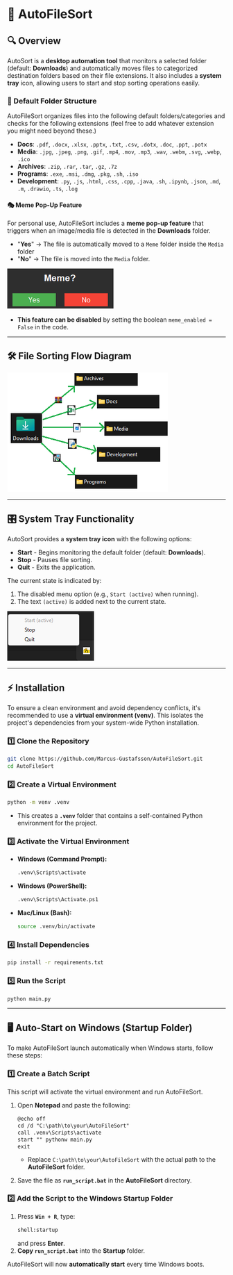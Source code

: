 # 📂 AutoFileSort

## 🔍 Overview
AutoSort is a **desktop automation tool** that monitors a selected folder (default: **Downloads**) and automatically moves files to categorized destination folders based on their file extensions. 
It also includes a **system tray** icon, allowing users to start and stop sorting operations easily.

### 📁 Default Folder Structure
AutoFileSort organizes files into the following default folders/categories and checks for the following extensions (feel free to add whatever extension you might need beyond these.)

- **Docs**: `.pdf`, `.docx`, `.xlsx`, `.pptx`, `.txt`, `.csv`, `.dotx`, `.doc`, `.ppt`, `.potx`
- **Media**: `.jpg`, `.jpeg`, `.png`, `.gif`, `.mp4`, `.mov`, `.mp3`, `.wav`, `.webm`, `.svg`, `.webp`, `.ico`
- **Archives**: `.zip`, `.rar`, `.tar`, `.gz`, `.7z`
- **Programs**: `.exe`, `.msi`, `.dmg`, `.pkg`, `.sh`, `.iso`
- **Development**: `.py`, `.js`, `.html`, `.css`, `.cpp`, `.java`, `.sh`, `.ipynb`, `.json`, `.md`, `.m`, `.drawio`, `.ts`, `.log`

#### 🎭 Meme Pop-Up Feature
For personal use, AutoFileSort includes a **meme pop-up feature** that triggers when an image/media file is detected in the **Downloads** folder. 
- "**Yes**" → The file is automatically moved to a `Meme` folder inside the `Media` folder
- "**No**"  → The file is moved into the `Media` folder.

![Meme Pop-Up](images/meme_pop_up.png)

- **This feature can be disabled** by setting the boolean `meme_enabled = False` in the code.
---

## 🛠 File Sorting Flow Diagram
![File Sorting Flow](images/flow_chart_auto_sorter.png)

---

## 🎛 System Tray Functionality
AutoSort provides a **system tray icon** with the following options:
- **Start** - Begins monitoring the default folder (default: **Downloads**).
- **Stop** - Pauses file sorting.
- **Quit** - Exits the application.

The current state is indicated by:
1. The disabled menu option (e.g., `Start (active)` when running).
2. The text `(active)` is added next to the current state.

![System Tray](images/system_tray_auto.png)

---

## ⚡ Installation

To ensure a clean environment and avoid dependency conflicts, it's recommended to use a **virtual environment (venv)**. 
This isolates the project's dependencies from your system-wide Python installation.

### **1️⃣ Clone the Repository**
```sh
git clone https://github.com/Marcus-Gustafsson/AutoFileSort.git
cd AutoFileSort
```

### **2️⃣ Create a Virtual Environment**
```sh
python -m venv .venv
```
- This creates a **`.venv`** folder that contains a self-contained Python environment for the project.

### **3️⃣ Activate the Virtual Environment**
- **Windows (Command Prompt):**
  ```sh
  .venv\Scripts\activate
  ```
- **Windows (PowerShell):**
  ```sh
  .venv\Scripts\Activate.ps1
  ```
- **Mac/Linux (Bash):**
  ```sh
  source .venv/bin/activate
  ```

### **4️⃣ Install Dependencies**
```sh
pip install -r requirements.txt
```

### **5️⃣ Run the Script**
```sh
python main.py
```

---

## 🖥️ Auto-Start on Windows (Startup Folder)

To make AutoFileSort launch automatically when Windows starts, follow these steps:

### **1️⃣ Create a Batch Script**
This script will activate the virtual environment and run AutoFileSort.

1. Open **Notepad** and paste the following:
   ```batch
   @echo off
   cd /d "C:\path\to\your\AutoFileSort"
   call .venv\Scripts\activate
   start "" pythonw main.py
   exit
   ```
   - Replace `C:\path\to\your\AutoFileSort` with the actual path to the **AutoFileSort** folder.

2. Save the file as **`run_script.bat`** in the **AutoFileSort** directory.

### **2️⃣ Add the Script to the Windows Startup Folder**
1. Press **`Win + R`**, type:
   ```sh
   shell:startup
   ```
   and press **Enter**.
2. **Copy `run_script.bat`** into the **Startup** folder.

AutoFileSort will now **automatically start** every time Windows boots.
